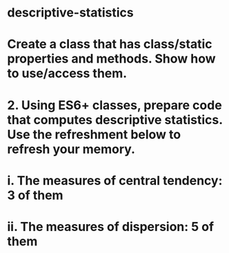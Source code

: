 # descriptive-statistics
# Create a class that has class/static properties and methods. Show how to use/access them.

# 2. Using ES6+ classes, prepare code that computes descriptive statistics. Use the refreshment below to refresh your memory.

# i. The measures of central tendency: 3 of them 

# ii. The measures of dispersion: 5 of them